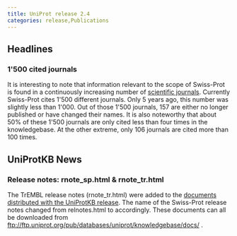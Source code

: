 ```yaml
---
title: UniProt release 2.4
categories: release,Publications
---
```


## Headlines

### 1'500 cited journals

It is interesting to note that information relevant to the scope of Swiss-Prot is found in a continuously increasing number of [scientific journals](https://ftp.uniprot.org/pub/databases/uniprot/current_release/knowledgebase/complete/docs/jourlist). Currently Swiss-Prot cites 1'500 different journals. Only 5 years ago, this number was slightly less than 1'000. Out of those 1'500 journals, 157 are either no longer published or have changed their names. It is also noteworthy that about 50% of these 1'500 journals are only cited less than four times in the knowledgebase. At the other extreme, only 106 journals are cited more than 100 times.

## UniProtKB News

### Release notes: rnote\_sp.html & rnote\_tr.html

The TrEMBL release notes (rnote\_tr.html) were added to the [documents distributed with the UniProtKB release](http://www.uniprot.org/docs). The name of the Swiss-Prot release notes changed from relnotes.html to accordingly. These documents can all be downloaded from <ftp://ftp.uniprot.org/pub/databases/uniprot/knowledgebase/docs/> .
